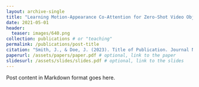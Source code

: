 ```yaml
---
layout: archive-single
title: "Learning Motion-Appearance Co-Attention for Zero-Shot Video Object Segmentation"
date: 2021-05-01
header:
  teaser: images/640.png
collection: publications # or "teaching"
permalink: /publications/post-title
citation: "Smith, J., & Doe, J. (2023). Title of Publication. Journal Name, 10(2), 1-10."
paperurl: /assets/papers/paper.pdf # optional, link to the paper
slidesurl: /assets/slides/slides.pdf # optional, link to the slides
---
```


Post content in Markdown format goes here.
